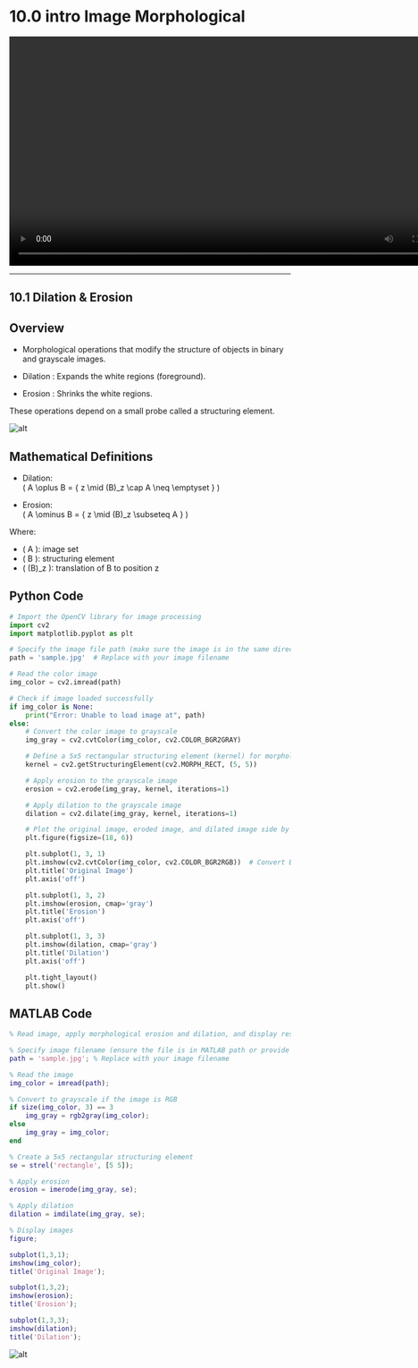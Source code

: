 # 10.0 intro Image Morphological

<video width="800" height="410" controls>
    <source src="photows/ImageSegmentation.mp4" type="video/mp4">
    Your browser does not support the video tag.
  </video>

---

## 10.1 Dilation & Erosion

##  Overview

- Morphological operations that modify the structure of objects in binary and grayscale images.

- Dilation : Expands the white regions (foreground).
- Erosion : Shrinks the white regions.

These operations depend on a small probe called a  structuring element.

![alt](photows/Morphological.png)



## Mathematical Definitions

- Dilation:  
  \( A \oplus B = \{ z \mid (B)_z \cap A \neq \emptyset \} \)

- Erosion:  
  \( A \ominus B = \{ z \mid (B)_z \subseteq A \} \)

Where:
- \( A \): image set
- \( B \): structuring element
- \( (B)_z \): translation of B to position z



## Python Code 

```python
# Import the OpenCV library for image processing
import cv2
import matplotlib.pyplot as plt

# Specify the image file path (make sure the image is in the same directory or provide full path)
path = 'sample.jpg'  # Replace with your image filename

# Read the color image
img_color = cv2.imread(path)

# Check if image loaded successfully
if img_color is None:
    print("Error: Unable to load image at", path)
else:
    # Convert the color image to grayscale
    img_gray = cv2.cvtColor(img_color, cv2.COLOR_BGR2GRAY)

    # Define a 5x5 rectangular structuring element (kernel) for morphological operations
    kernel = cv2.getStructuringElement(cv2.MORPH_RECT, (5, 5))

    # Apply erosion to the grayscale image
    erosion = cv2.erode(img_gray, kernel, iterations=1)

    # Apply dilation to the grayscale image
    dilation = cv2.dilate(img_gray, kernel, iterations=1)

    # Plot the original image, eroded image, and dilated image side by side
    plt.figure(figsize=(18, 6))

    plt.subplot(1, 3, 1)
    plt.imshow(cv2.cvtColor(img_color, cv2.COLOR_BGR2RGB))  # Convert BGR to RGB for correct display
    plt.title('Original Image')
    plt.axis('off')

    plt.subplot(1, 3, 2)
    plt.imshow(erosion, cmap='gray')
    plt.title('Erosion')
    plt.axis('off')

    plt.subplot(1, 3, 3)
    plt.imshow(dilation, cmap='gray')
    plt.title('Dilation')
    plt.axis('off')

    plt.tight_layout()
    plt.show()

```

## MATLAB Code

```matlab
% Read image, apply morphological erosion and dilation, and display results

% Specify image filename (ensure the file is in MATLAB path or provide full path)
path = 'sample.jpg'; % Replace with your image filename

% Read the image
img_color = imread(path);

% Convert to grayscale if the image is RGB
if size(img_color, 3) == 3
    img_gray = rgb2gray(img_color);
else
    img_gray = img_color;
end

% Create a 5x5 rectangular structuring element
se = strel('rectangle', [5 5]);

% Apply erosion
erosion = imerode(img_gray, se);

% Apply dilation
dilation = imdilate(img_gray, se);

% Display images
figure;

subplot(1,3,1);
imshow(img_color);
title('Original Image');

subplot(1,3,2);
imshow(erosion);
title('Erosion');

subplot(1,3,3);
imshow(dilation);
title('Dilation');

```

![alt](photows/Dilation1.png)
